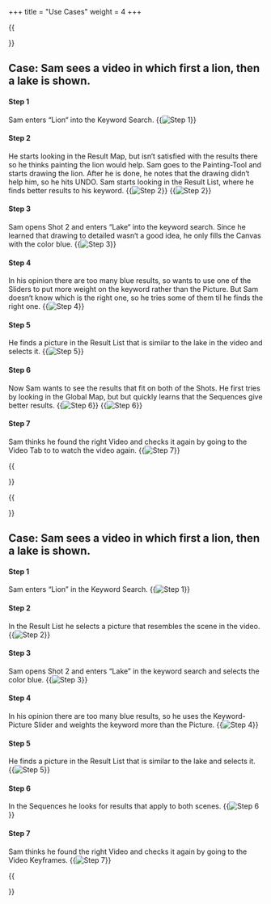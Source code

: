 +++
title = "Use Cases"
weight = 4
+++

{{<section title="Vibro2018 Use Case">}}
## Case: Sam sees a video in which first a lion, then a lake is shown.

#### Step 1

Sam enters “Lion“ into the Keyword Search.
{{<image src="oldStep1.png" alt="Step 1">}}

#### Step 2

He starts looking in the Result Map, but isn‘t satisfied with the results there so he thinks painting the lion would help. Sam goes to the Painting-Tool and starts drawing the lion. After he is done, he notes that the drawing didn‘t help him, so he hits UNDO. Sam starts looking in the Result List, where he finds better results to his keyword.
{{<image src="oldStep2.1.png" alt="Step 2">}}
{{<image src="oldStep2.2.png" alt="Step 2">}}


#### Step 3

Sam opens Shot 2 and enters “Lake“ into the keyword search. Since he learned that drawing to detailed wasn‘t a good idea, he only fills the Canvas with the color blue.
{{<image src="oldStep3.png" alt="Step 3">}}

#### Step 4

In his opinion there are too many blue results, so wants to use one of the Sliders to put more weight on the keyword rather than the Picture. But Sam doesn‘t know which is the right one, so he tries some of them til he finds the right one.
{{<image src="oldStep4.png" alt="Step 4">}}
 
#### Step 5

He finds a picture in the Result List that is similar to the lake in the video and selects it.
{{<image src="oldStep5.png" alt="Step 5">}}

#### Step 6

Now Sam wants to see the results that fit on both of the Shots. He first tries by looking in the Global Map, but but quickly learns that the Sequences give better results.
{{<image src="oldStep6.1.png" alt="Step 6">}}
{{<image src="oldStep6.2.png" alt="Step 6">}}

 
#### Step 7

Sam thinks he found the right Video and checks it again by going to the Video Tab to to watch the video again.
{{<image src="oldStep7.png" alt="Step 7">}}

{{</section>}}



{{<section title="Vibro2022 Use Case">}}
## Case: Sam sees a video in which first a lion, then a lake is shown.


#### Step 1

Sam enters “Lion” in the Keyword Search.
{{<image src="newStep1.png" alt="Step 1">}}

#### Step 2

In the Result List he selects a picture that resembles the scene in the video.
{{<image src="newStep2.1.png" alt="Step 2">}}

#### Step 3
Sam opens Shot 2 and enters “Lake” in the keyword search and selects the color blue.
{{<image src="newStep3.png" alt="Step 3">}}

#### Step 4

In his opinion there are too many blue results, so he uses the Keyword-Picture Slider and weights the keyword more than the Picture.
{{<image src="newStep4.png" alt="Step 4">}}

#### Step 5

He finds a picture in the Result List that is similar to the lake and selects it.
{{<image src="newStep5.png" alt="Step 5">}}

#### Step 6

In the Sequences he looks for results that apply to both scenes.
{{<image src="newStep6.png" alt="Step 6">}}

#### Step 7

Sam thinks he found the right Video and checks it again by going to the Video Keyframes.
{{<image src="newStep7.png" alt="Step 7">}}

{{</section>}}

